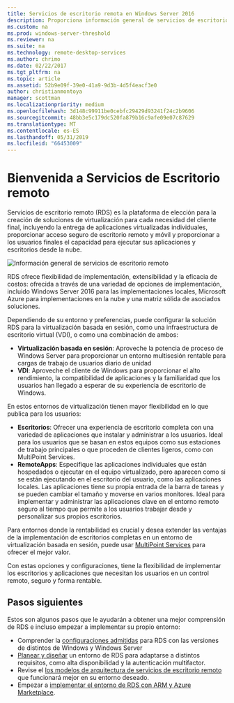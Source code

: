 ```yaml
---
title: Servicios de escritorio remota en Windows Server 2016
description: Proporciona información general de servicios de escritorio remoto
ms.custom: na
ms.prod: windows-server-threshold
ms.reviewer: na
ms.suite: na
ms.technology: remote-desktop-services
ms.author: chrimo
ms.date: 02/22/2017
ms.tgt_pltfrm: na
ms.topic: article
ms.assetid: 52b9e09f-39e0-41a9-9d3b-4d5f4eacf3e0
author: christianmontoya
manager: scottman
ms.localizationpriority: medium
ms.openlocfilehash: 3d148c99911be0cebfc29429d93241f24c2b9606
ms.sourcegitcommit: 48bb3e5c179dc520fa879b16c9afe09e07c87629
ms.translationtype: MT
ms.contentlocale: es-ES
ms.lasthandoff: 05/31/2019
ms.locfileid: "66453009"
---
```

# <a name="welcome-to-remote-desktop-services"></a>Bienvenida a Servicios de Escritorio remoto 

Servicios de escritorio remoto (RDS) es la plataforma de elección para la creación de soluciones de virtualización para cada necesidad del cliente final, incluyendo la entrega de aplicaciones virtualizadas individuales, proporcionar acceso seguro de escritorio remoto y móvil y proporcionar a los usuarios finales el capacidad para ejecutar sus aplicaciones y escritorios desde la nube.

![Información general de servicios de escritorio remoto](./media/rds-overview.png)

RDS ofrece flexibilidad de implementación, extensibilidad y la eficacia de costos: ofrecida a través de una variedad de opciones de implementación, incluido Windows Server 2016 para las implementaciones locales, Microsoft Azure para implementaciones en la nube y una matriz sólida de asociados soluciones.

Dependiendo de su entorno y preferencias, puede configurar la solución RDS para la virtualización basada en sesión, como una infraestructura de escritorio virtual (VDI), o como una combinación de ambos:

- **Virtualización basada en sesión**: Aproveche la potencia de proceso de Windows Server para proporcionar un entorno multisesión rentable para cargas de trabajo de usuarios diario de unidad
- **VDI**: Aproveche el cliente de Windows para proporcionar el alto rendimiento, la compatibilidad de aplicaciones y la familiaridad que los usuarios han llegado a esperar de su experiencia de escritorio de Windows.

En estos entornos de virtualización tienen mayor flexibilidad en lo que publica para los usuarios:

- **Escritorios**: Ofrecer una experiencia de escritorio completa con una variedad de aplicaciones que instalar y administrar a los usuarios. Ideal para los usuarios que se basan en estos equipos como sus estaciones de trabajo principales o que proceden de clientes ligeros, como con MultiPoint Services.
- **RemoteApps**: Especifique las aplicaciones individuales que están hospedados o ejecutar en el equipo virtualizado, pero aparecen como si se están ejecutando en el escritorio del usuario, como las aplicaciones locales. Las aplicaciones tiene su propia entrada de la barra de tareas y se pueden cambiar el tamaño y moverse en varios monitores. Ideal para implementar y administrar las aplicaciones clave en el entorno remoto seguro al tiempo que permite a los usuarios trabajar desde y personalizar sus propios escritorios.

Para entornos donde la rentabilidad es crucial y desea extender las ventajas de la implementación de escritorios completas en un entorno de virtualización basada en sesión, puede usar [MultiPoint Services](../multipoint-services/multipoint-services.md) para ofrecer el mejor valor. 

Con estas opciones y configuraciones, tiene la flexibilidad de implementar los escritorios y aplicaciones que necesitan los usuarios en un control remoto, seguro y forma rentable.

## <a name="next-steps"></a>Pasos siguientes

Estos son algunos pasos que le ayudarán a obtener una mejor comprensión de RDS e incluso empezar a implementar su propio entorno:
-   Comprender la [configuraciones admitidas](rds-supported-config.md) para RDS con las versiones de distintos de Windows y Windows Server
-   [Planear y diseñar](rds-plan-and-design.md) un entorno de RDS para adaptarse a distintos requisitos, como alta disponibilidad y la autenticación multifactor.
-   Revise el [los modelos de arquitectura de servicios de escritorio remoto](desktop-hosting-logical-architecture.md) que funcionará mejor en su entorno deseado.
-   Empezar a [implementar el entorno de RDS con ARM y Azure Marketplace](rds-in-azure.md).
